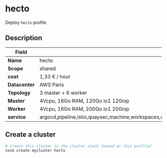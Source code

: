 # hecto

Deploy `hecto` profile

## Description

| Field          | Content                                                                                                             |
| -------------- | ------------------------------------------------------------------------------------------------------------------- |
| **Name**       | hecto                                                                                                               |
| **Scope**      | shared                                                                                                              |
| **cost**       | 1,33 € / hour                                                                                                       |
| **Datacenter** | AWS Paris                                                                                                           |
| **Topology**   | 3 master + 6 worker                                                                                                 |
| **Master**     | 4Vcpu, 16Go RAM, 120Go io1  120iop                                                                                  |
| **Worker**     | 4Vcpu,  16Go RAM, 200Go io1  200iop                                                                                 |
| **service**    | argocd,pipeline,istio,quaysec,machine,workspaces,couchbase,sso,vault,Knative,logging,RHACM,quay,OCS,metering,3Scale |

## Create a cluster

```bash
# Create this cluster to the cluster stack (based on this profile)
sxcm create mycluster hecto
```
